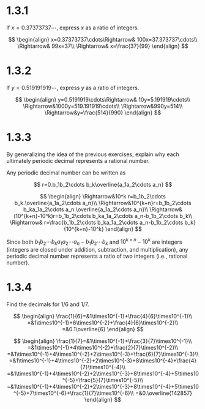 # 1.3.1
If $x=0.37373737\cdots$, express $x$ as a ratio of integers.  

$$
\begin{align}
x=0.37373737\cdots\Rightarrow& 100x=37.373737\cdots\\
\Rightarrow& 99x=37\\
\Rightarrow& x=\frac{37}{99}
\end{align}
$$

# 1.3.2
If $y=0.519191919\cdots$, express $y$ as a ratio of integers.

$$
\begin{align}
y=0.5191919\cdots\Rightarrow& 10y=5.191919\cdots\\
\Rightarrow&1000y=519.191919\cdots\\
\Rightarrow&990y=514\\
\Rightarrow&y=\frac{514}{990}
\end{align}
$$

# 1.3.3
By generalizing the idea of the previous exercises, explain why each ultimately periodic decimal represents a rational number.  

Any periodic decimal number can be written as

$$
r=0.b_1b_2\cdots b_k\overline{a_1a_2\cdots a_n}
$$

$$
\begin{align}
\Rightarrow&10^k r=b_1b_2\cdots b_k.\overline{a_1a_2\cdots a_n}\\
\Rightarrow&10^{k+n}r=b_1b_2\cdots b_ka_1a_2\cdots a_n.\overline{a_1a_2\cdots a_n}\\
\Rightarrow&(10^{k+n}-10^k)r=b_1b_2\cdots b_ka_1a_2\cdots a_n-b_1b_2\cdots b_k\\
\Rightarrow& r=\frac{b_1b_2\cdots b_ka_1a_2\cdots a_n-b_1b_2\cdots b_k}{10^{k+n}-10^k}
\end{align}
$$

Since both $b_1b_2\cdots b_ka_1a_2\cdots a_n-b_1b_2\cdots b_k$ and $10^{k+n}-10^k$ are integers (integers are closed under addition, subtraction, and multiplication), any periodic decimal number represents a ratio of two integers (i.e., rational number).

# 1.3.4
Find the decimals for $1/6$ and $1/7$.  

$$
\begin{align}
\frac{1}{6}=&1\times10^{-1}+\frac{4}{6}\times10^{-1}\\
=&1\times10^{-1}+6\times10^{-2}+\frac{4}{6}\times10^{-2}\\
=&0.1\overline{6}
\end{align}
$$


$$
\begin{align}
\frac{1}{7}=&1\times10^{-1}+\frac{3}{7}\times10^{-1}\\
=&1\times10^{-1}+4\times10^{-2}+\frac{2}{7}\times10^{-2}\\
=&1\times10^{-1}+4\times10^{-2}+2\times10^{-3}+\frac{6}{7}\times10^{-3}\\
=&1\times10^{-1}+4\times10^{-2}+2\times10^{-3}+8\times10^{-4}+\frac{4}{7}\times10^{-4}\\
=&1\times10^{-1}+4\times10^{-2}+2\times10^{-3}+8\times10^{-4}+5\times10^{-5}+\frac{5}{7}\times10^{-5}\\
=&1\times10^{-1}+4\times10^{-2}+2\times10^{-3}+8\times10^{-4}+5\times10^{-5}+7\times10^{-6}+\frac{1}{7}\times10^{-6}\\
=&0.\overline{142857}
\end{align}
$$

